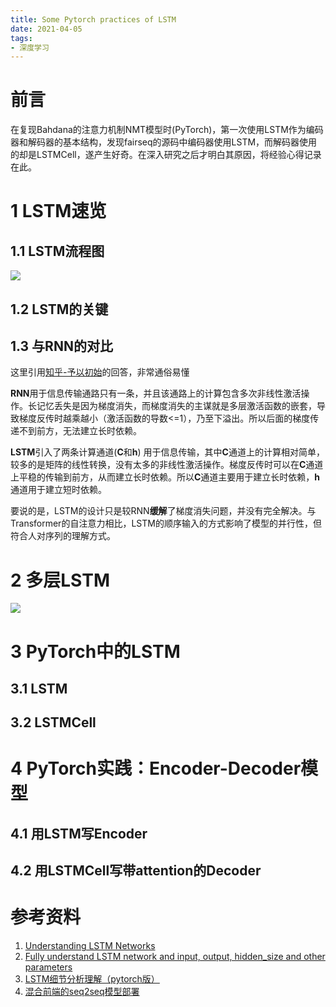 ```yaml
---
title: Some Pytorch practices of LSTM
date: 2021-04-05
tags:
- 深度学习
---
```


# 前言
在复现Bahdana的注意力机制NMT模型时(PyTorch)，第一次使用LSTM作为编码器和解码器的基本结构，发现fairseq的源码中编码器使用LSTM，而解码器使用的却是LSTMCell，遂产生好奇。在深入研究之后才明白其原因，将经验心得记录在此。

# 1 LSTM速览
## 1.1 LSTM流程图
![](https://i.loli.net/2021/04/05/pCeGQALRIy2NVoc.png)

## 1.2 LSTM的关键
## 1.3 与RNN的对比
这里引用[知乎-予以初始](https://www.zhihu.com/question/439243827/answer/1712516368)的回答，非常通俗易懂

**RNN**用于信息传输通路只有一条，并且该通路上的计算包含多次非线性激活操作。长记忆丢失是因为梯度消失，而梯度消失的主谋就是多层激活函数的嵌套，导致梯度反传时越乘越小（激活函数的导数<=1），乃至下溢出。所以后面的梯度传递不到前方，无法建立长时依赖。

**LSTM**引入了两条计算通道(**C**和**h**) 用于信息传输，其中**C**通道上的计算相对简单，较多的是矩阵的线性转换，没有太多的非线性激活操作。梯度反传时可以在**C**通道上平稳的传输到前方，从而建立长时依赖。所以**C**通道主要用于建立长时依赖，**h**通道用于建立短时依赖。

要说的是，LSTM的设计只是较RNN**缓解**了梯度消失问题，并没有完全解决。与Transformer的自注意力相比，LSTM的顺序输入的方式影响了模型的并行性，但符合人对序列的理解方式。

# 2 多层LSTM
![](https://i.loli.net/2021/04/05/scw8fu5I27DQjSN.png)

# 3 PyTorch中的LSTM
## 3.1 LSTM

## 3.2 LSTMCell

# 4 PyTorch实践：Encoder-Decoder模型
## 4.1 用LSTM写Encoder
## 4.2 用LSTMCell写带attention的Decoder

# 参考资料
1. [Understanding LSTM Networks](http://colah.github.io/posts/2015-08-Understanding-LSTMs/)
2. [Fully understand LSTM network and input, output, hidden_size and other parameters](https://programmersought.com/article/91264364976/)
3. [LSTM细节分析理解（pytorch版）](https://zhuanlan.zhihu.com/p/79064602)
4. [混合前端的seq2seq模型部署](https://cloud.tencent.com/developer/article/1507554)